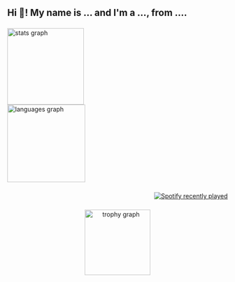 <h2 align="left">Hi 👋! My name is ... and I'm a ..., from ....</h2>

###

<div align="left">
  <img src="https://github-readme-stats.vercel.app/api?username=asnxxxz&hide_title=true&hide_rank=false&show_icons=true&include_all_commits=true&count_private=true&disable_animations=false&theme=dark&locale=en&hide_border=true" height="175" alt="stats graph" /> <br>
  <img src="https://github-readme-stats.vercel.app/api/top-langs?username=asnxxxz&locale=en&hide_title=false&layout=compact&card_width=320&langs_count=5&theme=dark&hide_border=true" height="178" alt="languages graph"  />
</div>

###

<div align="right">
  <a href="https://open.spotify.com/user/31ok5d7764cwlsf5ugbfxtxleypu">
    <img src="https://spotify-recently-played-readme.vercel.app/api?user=31ok5d7764cwlsf5ugbfxtxleypu&count=5&unique=true" alt="Spotify recently played"  />
  </a>
</div>

###

<div align="center">
  <img src="https://github-profile-trophy.vercel.app?username=asnxxxz&theme=tokyonight&column=-1&row=1&margin-w=8&margin-h=8&no-bg=true&no-frame=false&order=4" height="150" alt="trophy graph"  />
</div>

###
